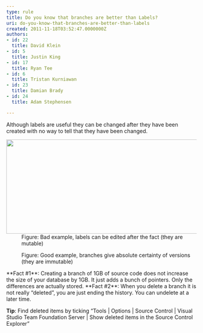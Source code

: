 ```yaml
---
type: rule
title: Do you know that branches are better than Labels?
uri: do-you-know-that-branches-are-better-than-labels
created: 2011-11-18T03:52:47.0000000Z
authors:
- id: 22
  title: David Klein
- id: 5
  title: Justin King
- id: 17
  title: Ryan Tee
- id: 6
  title: Tristan Kurniawan
- id: 23
  title: Damian Brady
- id: 24
  title: Adam Stephensen

---
```


 
Although labels are useful they can be changed after they have been created with no way to tell that they have been changed.
 <dl class="image"><dt><img width="603" height="249" border="0" src="/TFS/RulesToBetterVersionControlwithTFS(AKASourceControl)/PublishingImages/TFSLabel.png" alt="" style="width&#58;603px;height&#58;249px;"></dt>
<dd>Figure&#58; Bad example, labels can be edited after the fact (they are mutable)</dd></dl><dl class="image"><dt><img border="0" src="/TFS/RulesToBetterBranchingAndBuilds/PublishingImages/tfslabe2.jpg" alt=""></dt>
<dd>Figure&#58; Good example, branches give absolute certainty of versions (they are immutable)</dd></dl>
**Fact #1**: Creating a branch of 1GB of source code does not increase the size of your database by 1GB. It just adds a bunch of pointers. Only the differences are actually stored. 
**Fact #2**: When you delete a branch it is not really “deleted”, you are just ending the history. You can undelete at a later time.

**Tip**: Find deleted items by ticking “Tools | Options | Source Control | Visual Studio Team Foundation Server | Show deleted items in the Source Control Explorer”

